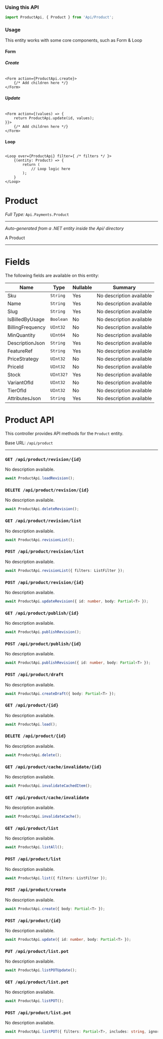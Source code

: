 ### Using this API

```typescript
import ProductApi, { Product } from 'Api/Product';
```

### Usage

This entity works with some core components, such as Form & Loop

#### Form

##### Create

```tsx

<Form action={ProductApi.create}>
    {/* Add children here */}
</Form>
```

##### Update

```tsx

<Form action={(values) => { 
    return ProductApi.update(id, values); 
}}>
    {/* Add children here */}
</Form>
```

#### Loop

```tsx

<Loop over={ProductApi} filter={ /* filters */ }>
    {(entity: Product) => {
        return (
            // Loop logic here
        );
    }
</Loop>
```

# Product

*Full Type:* `Api.Payments.Product`



---

*Auto-generated from a .NET entity inside the Api/ directory*

A Product

---



# Fields

The following fields are available on this entity:

| Name             | Type      | Nullable | Summary                  |
| ---------------- | --------- | -------- | ------------------------ |
| Sku              | `String`  | Yes      | No description available |
| Name             | `String`  | Yes      | No description available |
| Slug             | `String`  | Yes      | No description available |
| IsBilledByUsage  | `Boolean` | No       | No description available |
| BillingFrequency | `UInt32`  | No       | No description available |
| MinQuantity      | `UInt64`  | No       | No description available |
| DescriptionJson  | `String`  | Yes      | No description available |
| FeatureRef       | `String`  | Yes      | No description available |
| PriceStrategy    | `UInt32`  | No       | No description available |
| PriceId          | `UInt32`  | No       | No description available |
| Stock            | `UInt32?` | Yes      | No description available |
| VariantOfId      | `UInt32`  | No       | No description available |
| TierOfId         | `UInt32`  | No       | No description available |
| AttributesJson   | `String`  | Yes      | No description available |

# Product API

This controller provides API methods for the `Product` entity.

Base URL: `/api/product`

---

### `GET /api/product/revision/{id}`

No description available.

```ts
await ProductApi.loadRevision();
```

### `DELETE /api/product/revision/{id}`

No description available.

```ts
await ProductApi.deleteRevision();
```

### `GET /api/product/revision/list`

No description available.

```ts
await ProductApi.revisionList();
```

### `POST /api/product/revision/list`

No description available.

```ts
await ProductApi.revisionList({ filters: ListFilter });
```

### `POST /api/product/revision/{id}`

No description available.

```ts
await ProductApi.updateRevision({ id: number, body: Partial<T> });
```

### `GET /api/product/publish/{id}`

No description available.

```ts
await ProductApi.publishRevision();
```

### `POST /api/product/publish/{id}`

No description available.

```ts
await ProductApi.publishRevision({ id: number, body: Partial<T> });
```

### `POST /api/product/draft`

No description available.

```ts
await ProductApi.createDraft({ body: Partial<T> });
```

### `GET /api/product/{id}`

No description available.

```ts
await ProductApi.load();
```

### `DELETE /api/product/{id}`

No description available.

```ts
await ProductApi.delete();
```

### `GET /api/product/cache/invalidate/{id}`

No description available.

```ts
await ProductApi.invalidateCachedItem();
```

### `GET /api/product/cache/invalidate`

No description available.

```ts
await ProductApi.invalidateCache();
```

### `GET /api/product/list`

No description available.

```ts
await ProductApi.listAll();
```

### `POST /api/product/list`

No description available.

```ts
await ProductApi.list({ filters: ListFilter });
```

### `POST /api/product/create`

No description available.

```ts
await ProductApi.create({ body: Partial<T> });
```

### `POST /api/product/{id}`

No description available.

```ts
await ProductApi.update({ id: number, body: Partial<T> });
```

### `PUT /api/product/list.pot`

No description available.

```ts
await ProductApi.listPOTUpdate();
```

### `GET /api/product/list.pot`

No description available.

```ts
await ProductApi.listPOT();
```

### `POST /api/product/list.pot`

No description available.

```ts
await ProductApi.listPOT({ filters: Partial<T>, includes: string, ignoreFields: string });
```


